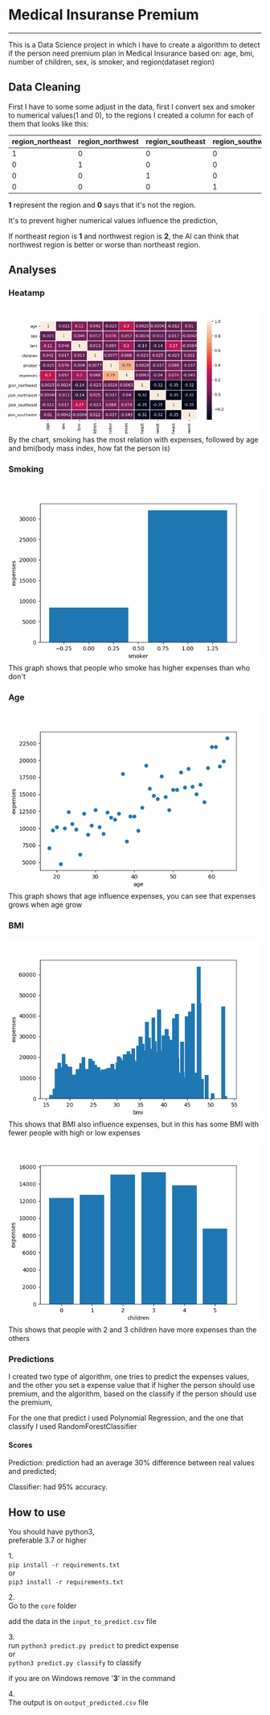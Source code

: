 # Medical Insuranse Premium
<hr>
This is a Data Science project in which i have to create a algorithm to detect if the person need premium plan in Medical Insurance based on: age, bmi, number of children, sex, is smoker, and region(dataset region)

## Data Cleaning
First I have to some some adjust in the data, first I convert sex and smoker to numerical values(1 and 0), to the regions I created a column for each of them that looks like this:

region_northeast | region_northwest | region_southeast | region_southwest
--- | --- | --- | --- 
1 | 0 | 0 | 0
0 | 1 | 0 | 0
0 | 0 | 1 | 0
0 | 0 | 0 | 1 

**1** represent the region and **0** says that it's not the region.

It's to prevent higher numerical values influence the prediction, 

If northeast region  is **1** and northwest region is **2**, the AI can think that northwest region is better or worse than northeast region.

## Analyses

### Heatamp
![Heatmap](heatmap.png)
By the chart, smoking has the most relation with expenses, followed by age and bmi(body mass index, how fat the person is)
### Smoking
![Smoke](smoker_mean.png)
This graph shows that people who smoke has higher expenses than who don't

### Age
![Age](age_mean.png)
This graph shows that age influence expenses, you can see that expenses grows when age grow

### BMI
![BMI](bmi.png)
This shows that BMI also influence expenses, but in this has some BMI with fewer people with high or low expenses

![Children](children_mean.png)
This shows that people with 2 and 3 children have more expenses than the others

### Predictions

I created two type of algorithm, one tries to predict the expenses values, and the other you set a expense value that if higher the person should use premium, and the algorithm, based on the classify if the person should use the premium, 

For the one that predict i used Polynomial Regression, and the one that classify I used RandomForestClassifier

#### Scores

Prediction: prediction had an average 30% difference between real values and predicted;

Classifier: had 95% accuracy.

## How to use

You should have python3,<br> 
preferable 3.7 or higher

1.<br>
```pip install -r requirements.txt```<br>
or<br>
```pip3 install -r requirements.txt```

2.<br>
Go to the `core` folder

add the data in the `input_to_predict.csv` file

3.<br>
run `python3 predict.py predict` to predict expense<br>
or<br>
`python3 predict.py classify` to classify

if you are on Windows remove '**3**' in the command

4.<br>
The output is on `output_predicted.csv` file
